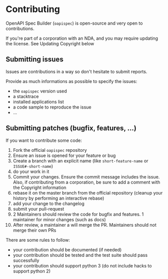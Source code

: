 # Contributing

OpenAPI Spec Builder (`oapispec`) is open-source and very open to contributions.

If you're part of a corporation with an NDA, and you may require updating the license.
See Updating Copyright below

## Submitting issues

Issues are contributions in a way so don't hesitate
to submit reports.

Provide as much informations as possible to specify the issues:

- the `oapispec` version used
- a stacktrace
- installed applications list
- a code sample to reproduce the issue
- ...


## Submitting patches (bugfix, features, ...)

If you want to contribute some code:

1. Fork the official `oapispec` repository
2. Ensure an issue is opened for your feature or bug
3. Create a branch with an explicit name (like `short-feature-name` or `ISSUE#-short-name`)
4. do your work in it
5. Commit your changes. Ensure the commit message includes the issue. Also, if contributing from a corporation, be sure to add a comment with the Copyright information
6. rebase it on the master branch from the official repository (cleanup your history by performing an interactive rebase)
7. add your change to the changelog
8. submit your pull-request
9. 2 Maintainers should review the code for bugfix and features. 1 maintainer for minor changes (such as docs)
10. After review, a maintainer a will merge the PR. Maintainers should not merge their own PRs

There are some rules to follow:

- your contribution should be documented (if needed)
- your contribution should be tested and the test suite should pass successfully
- your contribution should support python 3 (do not include hacks to support python 2)
